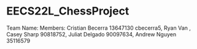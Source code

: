 # EECS22L_ChessProject
Team Name:
Members: Cristian Becerra 13647130 cbecerra5, Ryan Van , Casey Sharp 90818752, Juliat Delgado  90097634, Andrew Nguyen  35116579

